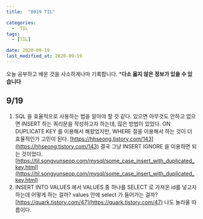 ```yaml
---
title:  "0919 TIL" 

categories:
  -  TIL
tags:
  - [TIL]

date: 2020-09-19
last_modified_at: 2020-09-19
---
```


오늘 공부하고 배운 것을 사소하게나마 기록합니다. 
***다소 옳지 않은 정보가 있을 수 있습니다**

## 9/19

1. SQL 을 효율적으로 사용하는 법을 알아야 할 것 같다. 
있으면 아무것도 안하고 없으면 INSERT 하는 쿼리문을 작성하고자 하는데, 많은 방법이 있었다. ON DUPLICATE KEY 를 이용해서 해왔었지만, WHERE 절을 이용해서 하는 것이 더 효율적인가 고민이 된다. 
[https://hhseong.tistory.com/143](https://hhseong.tistory.com/143)
결국 그냥 INSERT IGNORE 을 이용하면 되는 것이었다. 
[https://til.songyunseop.com/mysql/some_case_insert_with_duplicated_key.html](https://til.songyunseop.com/mysql/some_case_insert_with_duplicated_key.html)
2. INSERT INTO VALUES 에서 VALUES 중 하나를 SELECT 로 가져온 id를 넣고자 하는데 어떻게 하는 걸까? values 안에 select 가 들어가는 걸까? 
[https://quark.tistory.com/47](https://quark.tistory.com/47)
나도 놀라울 따름이다.